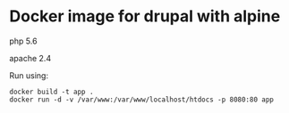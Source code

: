 # Docker image for drupal with alpine

php 5.6

apache 2.4


Run using:
```
docker build -t app .
docker run -d -v /var/www:/var/www/localhost/htdocs -p 8080:80 app
```
